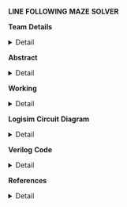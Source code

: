 **LINE** **FOLLOWING** **MAZE** **SOLVER**

**Team** **Details**
<details>
<summary>Detail</summary>
           
Semester : 3rd Sem B.Tech CSE

Section: S1

Member-1: D Jubitha Sri, 221CS120, daravathjubithasri.221cs120@nitk.edu.in

Member-2: G Teja Sri, 221CS123, tejasrigarapati.221cs123@nitk.edu.in

Member-3: S Vineela, 221CS155, sivvalavineela.221cs155@nitk.edu.in
</details>


**Abstract**
<details>
           <summary>
                      Detail
           </summary>
                This Line-following Maze Solver project will delve into a line-following robot's design, construction, and programming, emphasizing the key components and algorithms required for successful maze navigation.The robot system configuration consists of input, controller, and output devices.
         In a line maze-solving robot, input devices are line sensors, and output ones are DC motors with drivers. The line sensors are a crucial part of the project, making the robot move steadily in the middle position of black lines without any lag. It must make real-time decisions about its movement based on the line's position, adjusting its speed and direction. The concept behind this project is inspired by various real-world applications, such as automated warehouse robots, self-driving cars, and industrial automation systems, which rely on similar principles of path following and obstacle avoidance.It provides a platform for experimenting with robotics and sensor integration for future applications. Line-following robots are often used in educational settings to teach students about robotics, programming, and automation concepts. It offers an affordable and accessible way to prototype autonomous systems, making it valuable for research and development in various industries.
          Line-following robots are designed to follow lines accurately, making them suitable for applications where precise path following is crucial, such as manufacturing, logistics, etc. These robots can adapt to various line configurations, making them versatile for different maze designs or path-following tasks.
</details>


**Working**
<details>
           <summary>
                      Detail
           </summary>
           LSRB Algorithm:

This LSRB algorithm can be simplified into these simple conditions:

•	If you can turn left then go ahead and turn left,

•	else if you can continue driving straight then drive straight,

•	else if you can turn right then turn right.

•	If you are at a dead end then turn around.

The expunction of LSRB is shown below:

L- Left

R- Right

S- Straight

B- Turning around (Back).	

The robot has to make these decisions when at an intersection. An intersection is any point on the maze where you can turn. If the robot comes across an opportunity to turn and does not turn then this is considered going straight. Each move was taken at an intersection or when turning around has to be stored.




FLOWCHART

![FLOWCHART](https://github.com/Arnella16/LINE-FOLLOWING-MAZE-SOLVER/assets/148844350/49148b35-f658-445c-b439-5b1714f0fe40)



FUNCTIONAL TABLE

<img width="422" alt="FUNCTIONAL TABLE" src="https://github.com/Arnella16/LINE-FOLLOWING-MAZE-SOLVER/assets/148844350/09227af1-42ae-41d6-971d-b477c2caf29e">
</details>


**Logisim** **Circuit** **Diagram**
<details>
           <summary>
                      Detail
           </summary>
           PRE-DEFINED PATH (MAIN)

![PRE-DEFINED PATH](https://github.com/Arnella16/LINE-FOLLOWING-MAZE-SOLVER/assets/148844350/851ca450-c542-4ac0-b01a-56fdfb0bf5a7)

SENSOR SYSTEM AND MOTORS

![SENSOR SYSTEM AND MOTORS](https://github.com/Arnella16/LINE-FOLLOWING-MAZE-SOLVER/assets/148844350/2d15c653-107a-45cc-ae87-545df739953e)

DRIVER SYSTEM(sensors)

![DRIVER SYSTEM(SENSORS)](https://github.com/Arnella16/LINE-FOLLOWING-MAZE-SOLVER/assets/148844350/8d49b15b-c984-4f4b-a9ec-f6a0f0bbf926)

DRIVER SYSTEM(motors)

![DRIVER SYSTEM(MOTORS)](https://github.com/Arnella16/LINE-FOLLOWING-MAZE-SOLVER/assets/148844350/5ee152d8-da38-41dc-8793-4c2a4f231aa6)

PATH GENERATOR

![PATH GENERATOR](https://github.com/Arnella16/LINE-FOLLOWING-MAZE-SOLVER/assets/148844350/4b6a228e-0881-4dd6-8145-f8df913387db)

PATH

![PATH](https://github.com/Arnella16/LINE-FOLLOWING-MAZE-SOLVER/assets/148844350/d8c47f04-78ea-4763-b33e-0d58b04c6116)
</details>


**Verilog** **Code**
<details>
           <summary>
                      Detail
           </summary>
           
/* Line following Maze Solver using LSRB Algorithm
L-left, S-straight, R-right, B-back(turn around)

Robot follows the above given priority if a junction is detected*/

module linefollower(LSRB ,s ,straight ,stop ,left ,right ,turn_around ,left_motor_forward ,left_motor_backward ,left_motor_right ,left_motor_left ,right_motor_forward ,right_motor_backward ,right_motor_right ,right_motor_left);

input [0:3] LSRB; // Next move input

output [0:4] s; // 5-Sensors

output straight; // Move forward

output stop; // Stop

output left; // Turn left

output right; // Turn right

output turn_around; // Turn around

output reg left_motor_forward,left_motor_backward,left_motor_right,left_motor_left; // Specifies the direction of left motor

output reg right_motor_forward,right_motor_backward,right_motor_right,right_motor_left; // Specifies the direction of right motor


//data flow modelling

assign s[0]=(~LSRB[0]&LSRB[1])|(~LSRB[0]&~LSRB[2]&~LSRB[3]);

assign s[1]=(~LSRB[0]&~LSRB[1]&LSRB[2])|(~LSRB[0]&~LSRB[1]&~LSRB[3]);

assign s[3]=(~LSRB[0]&~LSRB[1]&~LSRB[2]&~LSRB[3]);

assign s[4]=LSRB[0]|(~LSRB[1]&~LSRB[2]&~LSRB[3]);

assign s[2]=s[0]|s[1]|s[3]|s[4]|LSRB[3];

assign straight = s[0]&s[2]&~s[3]&~s[4];

assign stop = s[0]&s[1]&s[2]&s[3]&s[4];

assign left = s[2]&~s[3]&s[4];

assign right = ~s[0]&s[1]&s[2]&~s[3]&~s[4];

assign turn_around = s[2]&~s[0]&~s[1]&~s[3]&~s[4];

//behavioural modelling

always @(*)

begin

    if(stop && !straight && !left && !right && !turn_around) begin
    
        left_motor_forward=1'b0; // Stop if destination is reached
        
        left_motor_backward=1'b0;
        
        left_motor_left=1'b0;
        
        left_motor_right=1'b0;
        
        right_motor_forward=1'b0;
        
        right_motor_backward=1'b0;
        
        right_motor_left=1'b0;
        
        right_motor_right=1'b0;
    
    end
    
    
    else if(straight && !stop && !left && !right && !turn_around) begin
    
        left_motor_forward=1'b1; // Move forward
    
        left_motor_backward=1'b0;
        
        left_motor_left=1'b0;
        
        left_motor_right=1'b0;
        
        right_motor_forward=1'b1;
        
        right_motor_backward=1'b0;
        
        right_motor_left=1'b0;
        
        right_motor_right=1'b0;
    
    end
    
    else if(left && !straight && !stop && !right && !turn_around) begin
    
        left_motor_forward=1'b0; // Turn left
        
        left_motor_backward=1'b0;
        
        left_motor_left=1'b1;
        
        left_motor_right=1'b0;
        
        right_motor_forward=1'b0;
        
        right_motor_backward=1'b0;
        
        right_motor_left=1'b1;
        
        right_motor_right=1'b0;
    
    end
    
    else if(right && !straight && !stop && !left && !turn_around) begin
    
        left_motor_forward=1'b0; // Turn right
        
        left_motor_backward=1'b0;
        
        left_motor_left=1'b0;
        
        left_motor_right=1'b1;
        
        right_motor_forward=1'b0;
        
        right_motor_backward=1'b0;
        
        right_motor_left=1'b0;
        
        right_motor_right=1'b1;
    
    end
    
    else if(turn_around && !straight && !stop && !left && !right) begin
        
        left_motor_forward=1'b1; // Turn around in clockwise direction if dead end is detected
        
        left_motor_backward=1'b0;
        
        left_motor_left=1'b0;
        
        left_motor_right=1'b0;
        
        right_motor_forward=1'b0;
        
        right_motor_backward=1'b1;
        
        right_motor_left=1'b0;
        
        right_motor_right=1'b0;
    
    end 
    
    else begin
    
        left_motor_forward=1'b0; 
        
        left_motor_backward=1'b0;
        
        left_motor_left=1'b0;
        
        left_motor_right=1'b0;
        
        right_motor_forward=1'b0;
        
        right_motor_backward=1'b0;
        
        right_motor_left=1'b0;
        
        right_motor_right=1'b0;
    
    end
    
end

endmodule


TESTBENCH:

`include "project.v"

module linefollower_tb;

reg [0:3] LSRB;

wire [0:4] s;

wire straight,stop,left,right,turn_around;

wire left_motor_forward,left_motor_backward,left_motor_right,left_motor_left;

wire right_motor_forward,right_motor_backward,right_motor_right,right_motor_left;

linefollower s1(LSRB ,s ,straight , stop , left, right ,turn_around, left_motor_forward, left_motor_backward, left_motor_right, left_motor_left, right_motor_forward, right_motor_backward, right_motor_right, right_motor_left);

initial begin
    
    $dumpfile("linefollower.vcd");
    
    $dumpvars(0,linefollower_tb);

end

initial begin

    $display("                                                                                                          ");
    
    $display("                                                                                                          ");
    
    $display("                                           LINE FOLLOWING MAZE SOLVER                                     ");
    
    $display("   L       S       R       B     |           Sensor         |       Direction     |     Motor direction   ");
    
    $display(" LSRB[0] LSRB[1] LSRB[2] LSRB[3] | s[0] s[1] s[2] s[3] s[4] |  str stop lf rg ta  | lf lb lr ll | rf rb rr rl");
    
    /* str:straight   lf:left   rg:right   ta:turn around   lf:left_motor_forward   lb:left_motor_backward  ll:left_motor_left   lr:left_motor_right   rf:r
    ight_motor_forward   rb:right_motor_backward   rl:right_motor_left   rr:right_motor_right  */ 
    
    $display("-------------------------------------------------------------------------------------------------------------");
    
    $monitor("    %b      %b       %b       %b     |  %b    %b    %b    %b    %b   |  %b   %b   %b   %b   %b  |  %b  %b  %b  %b | %b  %b  %b  %b",
    LSRB[0],LSRB[1],LSRB[2],LSRB[3],s[0],s[1],s[2],s[3],s[4],straight,stop,left,right,turn_around,left_motor_forward,left_motor_backward,left_motor_right,left_motor_left
    ,right_motor_forward,right_motor_backward,right_motor_right,right_motor_left);
    
    LSRB=4'b0000;
    
    repeat(15)
    
    #10 LSRB=LSRB+4'b0001;
    
    $display("                                                                                                          ");
    
    $display("                                                                                                          ");
    
    $display("                                                                                                          ");
    
    $display("                                  LINE FOLLOWING MAZE SOLVER WITH PREDEFINED PATH                         ");
    
    $display("   L       S       R       B     |           Sensor         |       Direction     |     Motor direction   ");
    
    $display(" LSRB[0] LSRB[1] LSRB[2] LSRB[3] | s[0] s[1] s[2] s[3] s[4] |  str stop lf rg ta  | lf lb lr ll | rf rb rr rl");
    
    /* str:straight   lf:left   rg:right   ta:turn around   lf:left_motor_forward   lb:left_motor_backward  ll:left_motor_left   lr:left_motor_right   rf:r
    ight_motor_forward   rb:right_motor_backward   rl:right_motor_left   rr:right_motor_right  */ 
    
    $display("-------------------------------------------------------------------------------------------------------------");
    
    $monitor("    %b      %b       %b       %b     |  %b    %b    %b    %b    %b   |  %b   %b   %b   %b   %b  |  %b  %b  %b  %b | %b  %b  %b %b ",LS
    RB[0],LSRB[1],LSRB[2],LSRB[3],s[0], s[1],s[2], s[3], s[4], straight, stop, left, right, turn_around, left_motor_forward, left_motor_backward, left_motor_right, left_motor_left, right_motor_forward, right_motor_backward, right_motor_right, right_motor_left);
    
    LSRB[0]=0;LSRB[1]=1;LSRB[2]=0;LSRB[3]=0;
    
    #10 LSRB[0]=1;LSRB[1]=0;LSRB[2]=0;LSRB[3]=1;
    
    #10 LSRB[0]=0;LSRB[1]=1;LSRB[2]=0;LSRB[3]=1;
    
    #10 LSRB[0]=0;LSRB[1]=0;LSRB[2]=1;LSRB[3]=1;
    
    #10 LSRB[0]=0;LSRB[1]=1;LSRB[2]=0;LSRB[3]=1;
    
    #10 LSRB[0]=1;LSRB[1]=0;LSRB[2]=0;LSRB[3]=1;
    
    #10 LSRB[0]=0;LSRB[1]=1;LSRB[2]=0;LSRB[3]=1;
    
    #10 LSRB[0]=1;LSRB[1]=0;LSRB[2]=1;LSRB[3]=1;
    
    #10 LSRB[0]=0;LSRB[1]=1;LSRB[2]=0;LSRB[3]=1;
    
    #10 LSRB[0]=0;LSRB[1]=0;LSRB[2]=0;LSRB[3]=1;
    
    #10 LSRB[0]=0;LSRB[1]=1;LSRB[2]=1;LSRB[3]=1;
    
    #10 LSRB[0]=1;LSRB[1]=0;LSRB[2]=1;LSRB[3]=1;
    
    #10 LSRB[0]=0;LSRB[1]=1;LSRB[2]=1;LSRB[3]=1;
    
    #10 LSRB[0]=1;LSRB[1]=0;LSRB[2]=1;LSRB[3]=1;
    
    #10 LSRB[0]=0;LSRB[1]=1;LSRB[2]=0;LSRB[3]=1;
    
    #10 LSRB[0]=1;LSRB[1]=1;LSRB[2]=0;LSRB[3]=1;
    
    #10 LSRB[0]=0;LSRB[1]=1;LSRB[2]=0;LSRB[3]=1;
    
    #10 LSRB[0]=0;LSRB[1]=0;LSRB[2]=1;LSRB[3]=1;
    
    #10 LSRB[0]=0;LSRB[1]=1;LSRB[2]=0;LSRB[3]=1;
    
    #10 LSRB[0]=0;LSRB[1]=0;LSRB[2]=0;LSRB[3]=0;

end


initial #500 $finish;

endmodule
</details>



**References**
<details>
           <summary>
                      Detail
           </summary>
           
•	https://www.researchgate.net/publication/345349518_Maze_Solving_Algorithm_for_Line_Following_Robot

•	Digital Design - By Morris Mano and Michael Cilette

•	https://youtu.be/qTeGocwwGBY?si=2I423SrJmCBAfTtp // Arduino Maze Solver Robot

•	https://towardinfinity.medium.com/coding-a-line-follower-robot-using-lsrb-and-finding-the-shortest-path-d906ffec71d

•	https://github.com/doaamagdy2024/Maze-Solver-Line-follower-Robot
</details>

